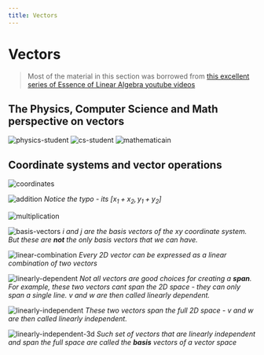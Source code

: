 ```yaml
---
title: Vectors
---
```


# Vectors

> Most of the material in this section was borrowed from [this excellent series of Essence of Linear Algebra youtube videos](https://www.youtube.com/playlist?list=PLZHQObOWTQDPD3MizzM2xVFitgF8hE_ab) 

## The Physics, Computer Science and Math perspective on  vectors

![physics-student](images/physics-student.png)
![cs-student](images/cs-student.png)
![mathematicain](images/mathematician.png)

## Coordinate systems and vector operations

![coordinates](images/coordinates.png)

![addition](images/addition.png)
*Notice the typo - its $[x_1+x_2, y_1+y_2]$*

![multiplication](images/scalar-vector-multiplication.png)

![basis-vectors](images/basis-vectors.png)
*$i$ and $j$ are the basis vectors of the xy coordinate system. But these are **not** the only basis vectors that we can have.*


![linear-combination](images/linear-combination.png)
*Every 2D vector can be expressed as a linear combination of two vectors*

![linearly-dependent](images/linearly-dependent.png)
*Not all vectors are good choices for creating a **span**. For example, these two vectors cant span the 2D space - they can only span a single line. $v$ and $w$ are then called linearly dependent.*

![linearly-independent](images/linearly-independent.png)
*These two vectors span the full 2D space - $v$ and $w$ are then called linearly independent.* 

![linearly-independent-3d](images/linearly-independent-3d.png)
*Such set of vectors that are linearly independent and span the full space are called the **basis** vectors of a vector space*

